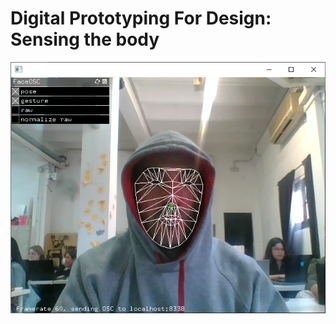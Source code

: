# **Digital Prototyping For Design: Sensing the body**

![Face tracker](../../images/T3_DP4D_Mod4_FaceTracker.png)